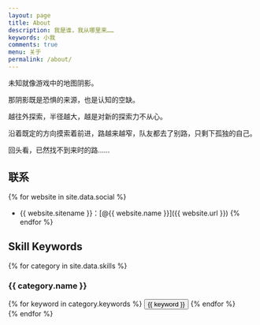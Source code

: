 ```yaml
---
layout: page
title: About
description: 我是谁，我从哪里来……
keywords: 小我
comments: true
menu: 关于
permalink: /about/
---
```


未知就像游戏中的地图阴影。

那阴影既是恐惧的来源，也是认知的空缺。

越往外探索，半径越大，越是对新的探索力不从心。

沿着既定的方向摸索着前进，路越来越窄，队友都去了别路，只剩下孤独的自己。

回头看，已然找不到来时的路……

## 联系

{% for website in site.data.social %}
* {{ website.sitename }}：[@{{ website.name }}]({{ website.url }})
{% endfor %}

## Skill Keywords

{% for category in site.data.skills %}
### {{ category.name }}
<div class="btn-inline">
{% for keyword in category.keywords %}
<button class="btn btn-outline" type="button">{{ keyword }}</button>
{% endfor %}
</div>
{% endfor %}
